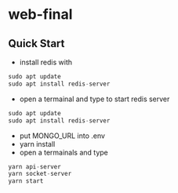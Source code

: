 # web-final

## Quick Start

- install redis with 
``` js
sudo apt update
sudo apt install redis-server
```
- open a termainal and type to start redis server
``` js
sudo apt update
sudo apt install redis-server
```
- put MONGO_URL into .env
- yarn install
- open a termainals and type 
``` js
yarn api-server
yarn socket-server
yarn start
```